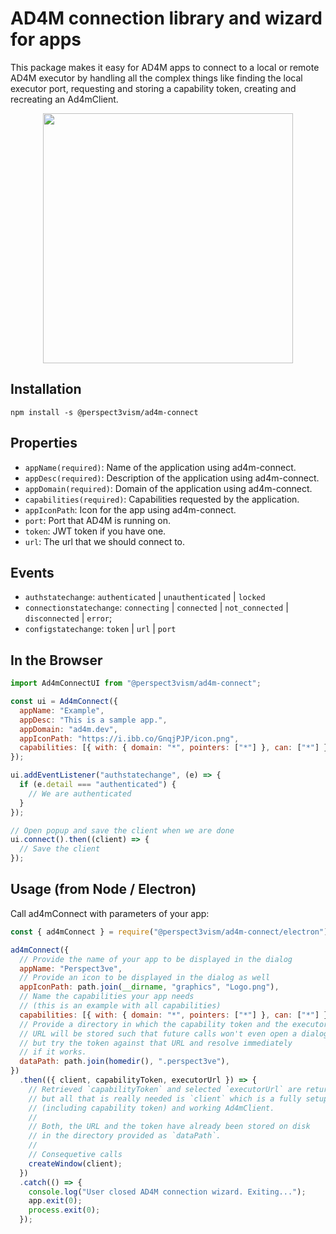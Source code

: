 # AD4M connection library and wizard for apps

This package makes it easy for AD4M apps to connect to a local or remote AD4M executor by handling all the complex things like finding the local executor port, requesting and storing a capability token, creating and recreating an Ad4mClient.

<div style="text-align: center">
<img src="screenshots/Screenshot_executor_url.png" width="400"></img>
</div>

## Installation

`npm install -s @perspect3vism/ad4m-connect`

## Properties

- `appName(required)`: Name of the application using ad4m-connect.
- `appDesc(required)`: Description of the application using ad4m-connect.
- `appDomain(required)`: Domain of the application using ad4m-connect.
- `capabilities(required)`: Capabilities requested by the application.
- `appIconPath`: Icon for the app using ad4m-connect.
- `port`: Port that AD4M is running on.
- `token`: JWT token if you have one.
- `url`: The url that we should connect to.

## Events

- `authstatechange`: `authenticated` | `unauthenticated` | `locked`
- `connectionstatechange`: `connecting` | `connected` | `not_connected` | `disconnected` | `error`;
- `configstatechange`: `token` | `url` | `port`

## In the Browser

```js
import Ad4mConnectUI from "@perspect3vism/ad4m-connect";

const ui = Ad4mConnect({
  appName: "Example",
  appDesc: "This is a sample app.",
  appDomain: "ad4m.dev",
  appIconPath: "https://i.ibb.co/GnqjPJP/icon.png",
  capabilities: [{ with: { domain: "*", pointers: ["*"] }, can: ["*"] }],
});

ui.addEventListener("authstatechange", (e) => {
  if (e.detail === "authenticated") {
    // We are authenticated
  }
});

// Open popup and save the client when we are done
ui.connect().then((client) => {
  // Save the client
});
```

## Usage (from Node / Electron)

Call ad4mConnect with parameters of your app:

```js
const { ad4mConnect } = require("@perspect3vism/ad4m-connect/electron");

ad4mConnect({
  // Provide the name of your app to be displayed in the dialog
  appName: "Perspect3ve",
  // Provide an icon to be displayed in the dialog as well
  appIconPath: path.join(__dirname, "graphics", "Logo.png"),
  // Name the capabilities your app needs
  // (this is an example with all capabilities)
  capabilities: [{ with: { domain: "*", pointers: ["*"] }, can: ["*"] }],
  // Provide a directory in which the capability token and the executor
  // URL will be stored such that future calls won't even open a dialog
  // but try the token against that URL and resolve immediately
  // if it works.
  dataPath: path.join(homedir(), ".perspect3ve"),
})
  .then(({ client, capabilityToken, executorUrl }) => {
    // Retrieved `capabilityToken` and selected `executorUrl` are returned
    // but all that is really needed is `client` which is a fully setup
    // (including capability token) and working Ad4mClient.
    //
    // Both, the URL and the token have already been stored on disk
    // in the directory provided as `dataPath`.
    //
    // Consequetive calls
    createWindow(client);
  })
  .catch(() => {
    console.log("User closed AD4M connection wizard. Exiting...");
    app.exit(0);
    process.exit(0);
  });
```
